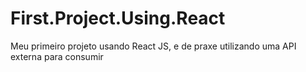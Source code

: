 # First.Project.Using.React
Meu primeiro projeto usando React JS, e de praxe utilizando uma API externa para consumir
